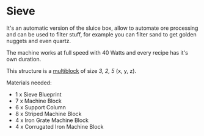# Sieve

It's an automatic version of the sluice box, allow to automate ore processing and can be used to filter stuff, 
for example you can filter sand to get golden nuggets and even quartz.

The machine works at full speed with 40 Watts and every recipe has it's own duration.

This structure is a [multiblock](../../6-multiblocks.md) of size *3, 2, 5* (x, y, z).

Materials needed:
- 1 x Sieve Blueprint
- 7 x Machine Block
- 6 x Support Column
- 8 x Striped Machine Block
- 4 x Iron Grate Machine Block
- 4 x Corrugated Iron Machine Block
